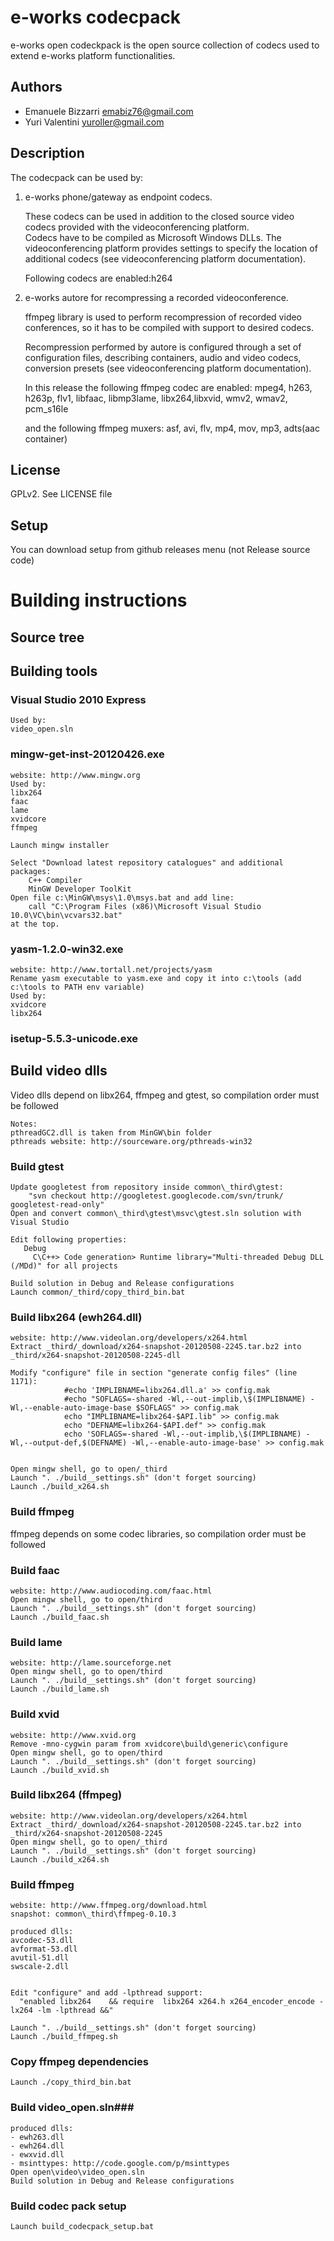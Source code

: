 # e-works codecpack #
e-works open codeckpack is the open source collection of codecs used to extend e-works platform functionalities.
## Authors ##
- Emanuele Bizzarri <emabiz76@gmail.com> 
- Yuri Valentini <yuroller@gmail.com>

## Description ##
The codecpack can be used by:

1. 	e-works phone/gateway as endpoint codecs. 
	
	These codecs can be used in addition to the closed source video codecs provided with the videoconferencing platform.	
	Codecs have to be compiled as Microsoft Windows DLLs.
	The videoconferencing platform provides settings to specify the location of additional codecs (see videoconferencing platform documentation).

	Following codecs are enabled:h264

2.	e-works autore for recompressing a recorded videoconference.
	
	ffmpeg library is used to perform recompression of recorded video conferences, so it has to be compiled with support to desired codecs.

	Recompression performed by autore is configured through a set of configuration files, describing containers, audio and video codecs, conversion presets (see videoconferencing platform documentation).

	In this release the following ffmpeg codec are enabled:	mpeg4, h263,  h263p, flv1, libfaac, libmp3lame, libx264,libxvid, wmv2, wmav2, pcm_s16le
	
	and the following ffmpeg muxers: asf, avi, flv,	mp4, mov, mp3, adts(aac container)

## License ##
GPLv2. See LICENSE file

## Setup ##
You can download setup from github releases menu (not Release source code)

# Building instructions #

## Source tree ##
## Building tools ##
### Visual Studio 2010 Express ###
	Used by:
	video_open.sln

### mingw-get-inst-20120426.exe ###
	website: http://www.mingw.org
	Used by:
	libx264
	faac
	lame
	xvidcore
	ffmpeg
	
	Launch mingw installer   
	 
	Select "Download latest repository catalogues" and additional packages:
	    C++ Compiler
	    MinGW Developer ToolKit
	Open file c:\MinGW\msys\1.0\msys.bat and add line:
	    call "C:\Program Files (x86)\Microsoft Visual Studio 10.0\VC\bin\vcvars32.bat"
	at the top.


### yasm-1.2.0-win32.exe ###
	website: http://www.tortall.net/projects/yasm
	Rename yasm executable to yasm.exe and copy it into c:\tools (add c:\tools to PATH env variable)
	Used by:
	xvidcore
	libx264


### isetup-5.5.3-unicode.exe ###


## Build video dlls ##
Video dlls depend on libx264, ffmpeg and gtest, so compilation order must be followed
	
	Notes:	
	pthreadGC2.dll is taken from MinGW\bin folder
	pthreads website: http://sourceware.org/pthreads-win32


### Build gtest ###
	Update googletest from repository inside common\_third\gtest:
	    "svn checkout http://googletest.googlecode.com/svn/trunk/ googletest-read-only"
	Open and convert common\_third\gtest\msvc\gtest.sln solution with Visual Studio
	
	Edit following properties:   
	   Debug
	     C\C++> Code generation> Runtime library="Multi-threaded Debug DLL (/MDd)" for all projects        
	   
	Build solution in Debug and Release configurations
	Launch common/_third/copy_third_bin.bat


### Build libx264 (ewh264.dll) ###
	website: http://www.videolan.org/developers/x264.html
	Extract _third/_download/x264-snapshot-20120508-2245.tar.bz2 into _third/x264-snapshot-20120508-2245-dll
	
	Modify "configure" file in section "generate config files" (line 1171):
	            #echo 'IMPLIBNAME=libx264.dll.a' >> config.mak
	            #echo "SOFLAGS=-shared -Wl,--out-implib,\$(IMPLIBNAME) -Wl,--enable-auto-image-base $SOFLAGS" >> config.mak
	            echo "IMPLIBNAME=libx264-$API.lib" >> config.mak            
	            echo "DEFNAME=libx264-$API.def" >> config.mak
	            echo 'SOFLAGS=-shared -Wl,--out-implib,\$(IMPLIBNAME) -Wl,--output-def,$(DEFNAME) -Wl,--enable-auto-image-base' >> config.mak
	
	
	Open mingw shell, go to open/_third
	Launch ". ./build__settings.sh" (don't forget sourcing)
	Launch ./build_x264.sh


### Build ffmpeg ###
ffmpeg depends on some codec libraries, so compilation order must be followed


### Build faac ###
	website: http://www.audiocoding.com/faac.html
	Open mingw shell, go to open/third
	Launch ". ./build__settings.sh" (don't forget sourcing)
	Launch ./build_faac.sh


### Build lame ###
	website: http://lame.sourceforge.net
	Open mingw shell, go to open/third
	Launch ". ./build__settings.sh" (don't forget sourcing)
	Launch ./build_lame.sh


### Build xvid ###
	website: http://www.xvid.org
	Remove -mno-cygwin param from xvidcore\build\generic\configure
	Open mingw shell, go to open/third
	Launch ". ./build__settings.sh" (don't forget sourcing)
	Launch ./build_xvid.sh


### Build libx264 (ffmpeg) ###
	website: http://www.videolan.org/developers/x264.html
	Extract _third/_download/x264-snapshot-20120508-2245.tar.bz2 into _third/x264-snapshot-20120508-2245
	Open mingw shell, go to open/_third
	Launch ". ./build__settings.sh" (don't forget sourcing)
	Launch ./build_x264.sh


### Build ffmpeg ###
	website: http://www.ffmpeg.org/download.html
	snapshot: common\_third\ffmpeg-0.10.3
	
	produced dlls:
	avcodec-53.dll
	avformat-53.dll
	avutil-51.dll
	swscale-2.dll
	
	
	Edit "configure" and add -lpthread support:
	  "enabled libx264    && require  libx264 x264.h x264_encoder_encode -lx264 -lm -lpthread &&"
	
	Launch ". ./build__settings.sh" (don't forget sourcing)
	Launch ./build_ffmpeg.sh


### Copy ffmpeg dependencies ###
	Launch ./copy_third_bin.bat


### Build video_open.sln###
	produced dlls:	
	- ewh263.dll
	- ewh264.dll
	- ewxvid.dll
	- msinttypes: http://code.google.com/p/msinttypes	
	Open open\video\video_open.sln
	Build solution in Debug and Release configurations

### Build codec pack setup ###
	Launch build_codecpack_setup.bat